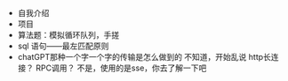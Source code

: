- 自我介绍
- 项目
- 算法题：模拟循环队列，手搓
- sql 语句——最左匹配原则
- chatGPT那种一个字一个字的传输是怎么做到的
	不知道，开始乱说
	http长连接？
	RPC调用？
	不是，使用的是sse，你去了解一下吧
